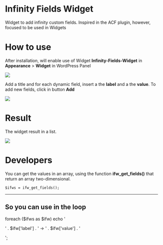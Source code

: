 # Infinity Fields Widget
Widget to add infinity custom fields.
Inspired in the ACF plugin, however, focused to be used in Widgets

# How to use
After installation, will enable use of Widget **Infinity-Fields-Widget** in **Appearance** > **Widget** in WordPress Panel

![](http://i.imgur.com/ddVWWUo.jpg)

Add a title and for each dynamic field, insert a the **label** and a the **value**.
To add new fields, click in button **Add**

![](http://i.imgur.com/UTU7pvS.jpg)

# Result
The widget result in a list.

![](http://i.imgur.com/OjJ13Vm.jpg)

# Developers
You can get the values in an array, using the function **ifw_get_fields()** that return an array two-dimensional.

	$ifws = ifw_get_fields();
-----------------------------------------------


**So you can use in the loop**
-----------------------------------------------
foreach ($ifws as $ifw)
echo '<p>' . $ifw['label'] . ' -> ' . $ifw['value'] . '</p>';